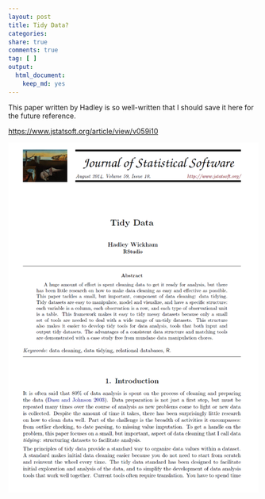```yaml
---
layout: post
title: Tidy Data?
categories: 
share: true
comments: true
tag: [ ]
output:
  html_document:
    keep_md: yes
---
```


This paper written by Hadley is so well-written that I should save it here for the future reference.

<https://www.jstatsoft.org/article/view/v059i10>

![](/assets/tidydata.png)

